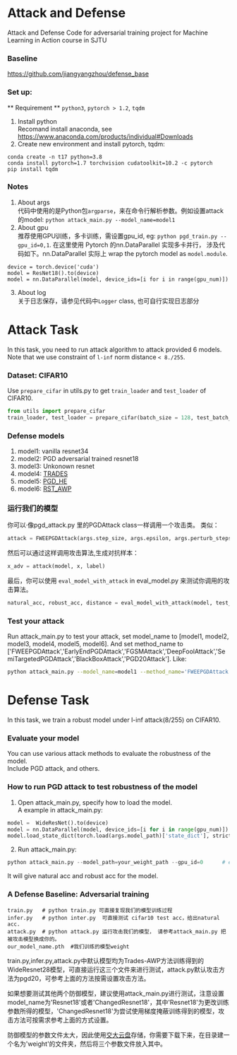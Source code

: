 # Attack and Defense 
Attack and Defense Code for adversarial training project for Machine Learning in Action course in SJTU 

### Baseline
<https://github.com/jiangyangzhou/defense_base>

### Set up:
** Requirement ** `python3`, `pytorch > 1.2`, `tqdm`  
1. Install python  
Recomand install anaconda, see https://www.anaconda.com/products/individual#Downloads
2. Create new environment and install pytorch, tqdm:
```
conda create -n t17 python=3.8
conda install pytorch=1.7 torchvision cudatoolkit=10.2 -c pytorch
pip install tqdm
```
### Notes
1. About args  
代码中使用的是Python包`argparse`，来在命令行解析参数。例如设置attack的model: `python attack_main.py --model_name=model1`  
2. About gpu  
推荐使用GPU训练，多卡训练，需设置gpu_id, eg: `python pgd_train.py --gpu_id=0,1`.
在这里使用 Pytorch 的nn.DataParallel 实现多卡并行， 涉及代码如下。nn.DataParallel 实际上 wrap the pytorch model as `model.module`.
```
device = torch.device('cuda')
model = ResNet18().to(device)    
model = nn.DataParallel(model, device_ids=[i for i in range(gpu_num)])
```
3. About log  
关于日志保存，请参见代码中`Logger` class, 也可自行实现日志部分  


# Attack Task
In this task, you need to run attack algorithm to attack provided 6 models.  
Note that we use constraint of `l-inf` norm distance `< 8./255`. 

### Dataset: CIFAR10
Use `prepare_cifar` in utils.py to get `train_loader` and `test_loader` of CIFAR10.  

```python
from utils import prepare_cifar
train_loader, test_loader = prepare_cifar(batch_size = 128, test_batch_size = 256)
```

### Defense models
1. model1:  vanilla resnet34
2. model2:  PGD adversarial trained resnet18
3. model3:  Unkonown resnet
4. model4:  [TRADES](https://arxiv.org/abs/1901.08573)
5. model5:  [PGD_HE](https://arxiv.org/abs/2002.08619)
6. model6:  [RST_AWP](https://arxiv.org/abs/2004.05884)

### 运行我们的模型
你可以·像pgd_attack.py 里的PGDAttack class一样调用一个攻击类。 类似： 
```python
attack = FWEEPGDAttack(args.step_size, args.epsilon, args.perturb_steps)

```
然后可以通过这样调用攻击算法,生成对抗样本：
```python
x_adv = attack(model, x, label)
```
最后，你可以使用 `eval_model_with_attack` in eval_model.py 来测试你调用的攻击算法。 
```python
natural_acc, robust_acc, distance = eval_model_with_attack(model, test_loader, attack, device)
```

### Test your attack 
Run attack_main.py to test your attack, set model_name to [model1, model2, model3, model4, model5, model6]. 
And set method_name to ['FWEEPGDAttack','EarlyEndPGDAttack','FGSMAttack','DeepFoolAttack','SemiTargetedPGDAttack','BlackBoxAttack','PGD20Attack'].
Like:
```sh
python attack_main.py --model_name=model1 --method_name='FWEEPGDAttack'
```



# Defense Task
In this task, we train a robust model under l-inf attack(8/255) on CIFAR10.  

### Evaluate your model
You can use various attack methods to evaluate the robustness of the model.   
Include PGD attack, and others.  

### How to run PGD attack to test robustness of the model
1. Open attack_main.py, specify how to load the model.  
  A example in attack_main.py:
```python
model =  WideResNet().to(device)  
model = nn.DataParallel(model, device_ids=[i for i in range(gpu_num)])
model.load_state_dict(torch.load(args.model_path)['state_dict'], strict=False)
```
2. Run attack_main.py:  
```python
python attack_main.py --model_path=your_weight_path --gpu_id=0      # eg. For multiple gpus, set --gpu_id=1,2,3
```
It will give natural acc and robust acc for the model.

### A Defense Baseline: Adversarial training   

```
train.py   # python train.py 可直接复现我们的模型训练过程
infer.py   # python inter.py  可直接测试 cifar10 test acc，给出natural acc.
attack.py  # python attack.py 运行攻击我们的模型， 请参考attack_main.py 把被攻击模型换成你的。
our_model_name.pth  #我们训练的模型weight
```
train.py,infer.py,attack.py中默认模型均为Trades-AWP方法训练得到的WideResnet28模型，可直接运行这三个文件来进行测试，attack.py默认攻击方法为pgd20，可参考上面的方法按需设置攻击方法。

如果想要测试其他两个防御模型，建议使用attack_main.py进行测试，注意设置model_name为'Resnet18'或者'ChangedResnet18'，其中'Resnet18'为更改训练参数所得的模型，'ChangedResnet18'为尝试使用梯度掩蔽训练得到的模型，攻击方法可按需求参考上面的方式设置。

防御模型的参数文件太大，因此使用[交大云盘](https://jbox.sjtu.edu.cn/l/vFDwGz)存储，你需要下载下来，在目录建一个名为'weight'的文件夹，然后将三个参数文件放入其中。
